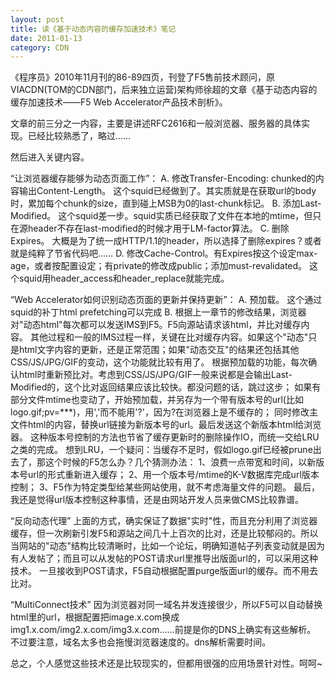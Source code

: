 ```yaml
---
layout: post
title: 读《基于动态内容的缓存加速技术》笔记
date: 2011-01-13
category: CDN
---
```


《程序员》2010年11月刊的86-89四页，刊登了F5售前技术顾问，原VIACDN(TOM的CDN部门，后来独立运营)架构师徐超的文章《基于动态内容的缓存加速技术——F5 Web Accelerator产品技术剖析》。

文章的前三分之一内容，主要是讲述RFC2616和一般浏览器、服务器的具体实现。已经比较熟悉了，略过……

然后进入关键内容。

“让浏览器缓存能够为动态页面工作”：
A. 修改Transfer-Encoding: chunked的内容输出Content-Length。
这个squid已经做到了。其实质就是在获取url的body时，累加每个chunk的size，直到碰上MSB为0的last-chunk标记。
B. 添加Last-Modified。
这个squid差一步。squid实质已经获取了文件在本地的mtime，但只在源header不存在last-modified的时候才用于LM-factor算法。
C. 删除Expires。
大概是为了统一成HTTP/1.1的header，所以选择了删除expires？或者就是纯粹了节省代码吧……
D. 修改Cache-Control。有Expires按这个设定max-age，或者按配置设定；有private的修改成public；添加must-revalidated。
这个squid用header_access和header_replace就能完成。

“Web Accelerator如何识别动态页面的更新并保持更新”：
A. 预加载。
这个通过squid的补丁html prefetching可以完成
B. 根据上一章节的修改结果，浏览器对"动态html"每次都可以发送IMS到F5。F5向源站请求该html，并比对缓存内容。
其他过程和一般的IMS过程一样，关键在比对缓存内容。如果这个"动态"只是html文字内容的更新，还是正常范围；如果"动态交互"的结果还包括其他CSS/JS/JPG/GIF的变动，这个功能就比较有用了。
根据预加载的功能，每次确认html时重新预比对。考虑到CSS/JS/JPG/GIF一般来说都是会输出Last-Modified的，这个比对返回结果应该比较快。都没问题的话，跳过这步；
如果有部分文件mtime也变动了，开始预加载，并另存为一个带有版本号的url(比如logo.gif;pv=***)，用','而不能用'?'，因为?在浏览器上是不缓存的；
同时修改主文件html的内容，替换url链接为新版本号的url。最后发送这个新版本html给浏览器。
这种版本号控制的方法也节省了缓存更新时的删除操作IO，而统一交给LRU之类的完成。
想到LRU，一个疑问：当缓存不足时，假如logo.gif已经被prune出去了，那这个时候的F5怎么办？几个猜测办法：
1、浪费一点带宽和时间，以新版本号url的形式重新进入缓存；
2、用一个版本号/mtime的K-V数据库完成url版本控制；
3、F5作为特定类型给某些网站使用，就不考虑海量文件的问题。
最后，我还是觉得url版本控制这种事情，还是由网站开发人员来做CMS比较靠谱。

“反向动态代理”
上面的方式，确实保证了数据"实时"性，而且充分利用了浏览器缓存，但一次刷新引发F5和源站之间几十上百次的比对，还是比较郁闷的。所以当网站的"动态"结构比较清晰时，比如一个论坛，明确知道帖子列表变动就是因为有人发帖了；而且可以从发帖的POST请求url里推导出版面url的，可以采用这种技术。
一旦接收到POST请求，F5自动根据配置purge版面url的缓存。而不用去比对。

“MultiConnect技术”
因为浏览器对同一域名并发连接很少，所以F5可以自动替换html里的url，根据配置把image.x.com换成img1.x.com/img2.x.com/img3.x.com……前提是你的DNS上确实有这些解析。
不过要注意，域名太多也会拖慢浏览器速度的。dns解析需要时间。

总之，个人感觉这些技术还是比较现实的，但都用很强的应用场景针对性。呵呵~

